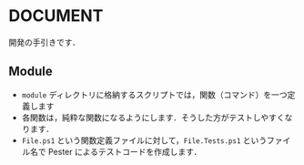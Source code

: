 # DOCUMENT

開発の手引きです．

## Module

* `module` ディレクトリに格納するスクリプトでは，関数（コマンド）を一つ定義します
* 各関数は，純粋な関数になるようにします．そうした方がテストしやすくなります．
* `File.ps1` という関数定義ファイルに対して，`File.Tests.ps1` というファイル名で Pester によるテストコードを作成します．